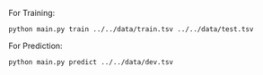 For Training:

```
python main.py train ../../data/train.tsv ../../data/test.tsv
```

For Prediction:

```
python main.py predict ../../data/dev.tsv
```